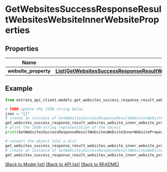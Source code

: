 # GetWebsitesSuccessResponseResultWebsitesWebsiteInnerWebsiteProperties


## Properties

Name | Type | Description | Notes
------------ | ------------- | ------------- | -------------
**website_property** | [**List[GetWebsitesSuccessResponseResultWebsitesWebsiteInnerWebsitePropertiesWebsitePropertyInner]**](GetWebsitesSuccessResponseResultWebsitesWebsiteInnerWebsitePropertiesWebsitePropertyInner.md) |  | 

## Example

```python
from entrata_api_client.models.get_websites_success_response_result_websites_website_inner_website_properties import GetWebsitesSuccessResponseResultWebsitesWebsiteInnerWebsiteProperties

# TODO update the JSON string below
json = "{}"
# create an instance of GetWebsitesSuccessResponseResultWebsitesWebsiteInnerWebsiteProperties from a JSON string
get_websites_success_response_result_websites_website_inner_website_properties_instance = GetWebsitesSuccessResponseResultWebsitesWebsiteInnerWebsiteProperties.from_json(json)
# print the JSON string representation of the object
print(GetWebsitesSuccessResponseResultWebsitesWebsiteInnerWebsiteProperties.to_json())

# convert the object into a dict
get_websites_success_response_result_websites_website_inner_website_properties_dict = get_websites_success_response_result_websites_website_inner_website_properties_instance.to_dict()
# create an instance of GetWebsitesSuccessResponseResultWebsitesWebsiteInnerWebsiteProperties from a dict
get_websites_success_response_result_websites_website_inner_website_properties_from_dict = GetWebsitesSuccessResponseResultWebsitesWebsiteInnerWebsiteProperties.from_dict(get_websites_success_response_result_websites_website_inner_website_properties_dict)
```
[[Back to Model list]](../README.md#documentation-for-models) [[Back to API list]](../README.md#documentation-for-api-endpoints) [[Back to README]](../README.md)


